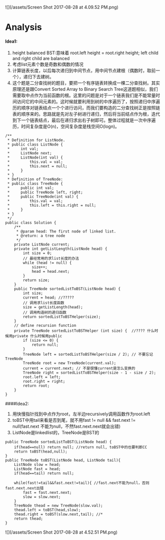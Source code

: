 ![](/assets/Screen Shot 2017-08-28 at 4.09.52 PM.png)

# Analysis

#### Idea1:

1. height balanced BST:意味着 root.left height = root.right height; left child and right child are balanced
2. 考虑list元素个数是奇数和偶数的情况
3. 计算链表长度，以后每次递归到中间节点，用中间节点建根（偶数时，取前一个），递归下去建树。
4. 这个题是二分查找树的题目，要把一个有序链表转换成一棵二分查找树。其实原理还是跟Convert Sorted Array to Binary Search Tree这道题相似，我们需要取中点作为当前函数的根。这里的问题是对于一个链表我们是不能常量时间访问它的中间元素的。这时候就要利用到树的中序遍历了，按照递归中序遍历的顺序对链表结点一个个进行访问，而我们要构造的二分查找树正是按照链表的顺序来的。思路就是先对左子树进行递归，然后将当前结点作为根，迭代到下一个链表结点，最后在递归求出右子树即可。整体过程就是一次中序遍历，时间复杂度是O\(n\)，空间复杂度是栈空间O\(logn\)。


```
/**
 * Definition for ListNode.
 * public class ListNode {
 *     int val;
 *     ListNode next;
 *     ListNode(int val) {
 *         this.val = val;
 *         this.next = null;
 *     }
 * }
 * Definition of TreeNode:
 * public class TreeNode {
 *     public int val;
 *     public TreeNode left, right;
 *     public TreeNode(int val) {
 *         this.val = val;
 *         this.left = this.right = null;
 *     }
 * }
 */ 
public class Solution {
    /**
     * @param head: The first node of linked list.
     * @return: a tree node
     */
    private ListNode current;
    private int getListLength(ListNode head) {
        int size = 0;
        // 最经常用的求list长度的办法
        while (head != null) {
            size++;
            head = head.next;
        }
        return size;
    }
    public TreeNode sortedListToBST(ListNode head) {  
        int size;
        current = head; //?????
        // 调用求list长度函数
        size = getListLength(head);
        // 调用构造树的递归函数
        return sortedListToBSTHelper(size);
    }
    // define recursion function
    private TreeNode sortedListToBSTHelper (int size) {  //???? 什么时候用private 什么时候用public
        if (size <= 0) {
            return null;
        }
        TreeNode left = sortedListToBSTHelper(size / 2); // 不要忘记TreeNode
        TreeNode root = new TreeNode(current.val);
        current = current.next; // 不是很懂current是怎么变换的
        TreeNode right = sortedListToBSTHelper(size - 1 - size / 2);
        root.left = left;
        root.right = right;
        return root;
    }
}
```

####Idea2:
1. 用快慢指针找到中点作为root，左半边recursively调用函数作为root.left
2. toBST中用tail来看是否到尾，就不用fast != null && fast.next != null(fast.next 不能为null，不然fast.next.next就会出错)
3. ListNode是linkedlist的，TreeNode是BST的
```
public TreeNode sortedListToBST(ListNode head) {
    if(head==null) return null; //return null, toBST中的也要判断CC
    return toBST(head,null);
}
public TreeNode toBST(ListNode head, ListNode tail){
    ListNode slow = head;
    ListNode fast = head;
    if(head==tail) return null; 
    
    while(fast!=tail&&fast.next!=tail){ //fast.next不能为null，否则fast.next.next出错
        fast = fast.next.next;
        slow = slow.next;
    }
    TreeNode thead = new TreeNode(slow.val);
    thead.left = toBST(head,slow);
    thead.right = toBST(slow.next,tail); //*
    return thead;
}
```


![](/assets/Screen Shot 2017-08-28 at 4.52.51 PM.png)

